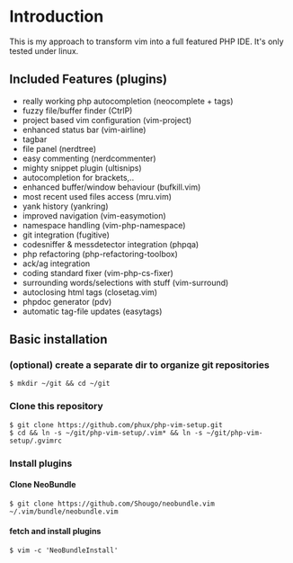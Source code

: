 # Introduction
This is my approach to transform vim into a full featured PHP IDE. It's only tested under linux.

## Included Features (plugins)

* really working php autocompletion (neocomplete + tags)
* fuzzy file/buffer finder (CtrlP)
* project based vim configuration (vim-project)
* enhanced status bar (vim-airline)
* tagbar
* file panel (nerdtree)
* easy commenting (nerdcommenter)
* mighty snippet plugin (ultisnips)
* autocompletion for brackets,..
* enhanced buffer/window behaviour (bufkill.vim)
* most recent used files access (mru.vim)
* yank history (yankring)
* improved navigation (vim-easymotion)
* namespace handling (vim-php-namespace)
* git integration (fugitive)
* codesniffer & messdetector integration (phpqa)
* php refactoring (php-refactoring-toolbox)
* ack/ag integration
* coding standard fixer (vim-php-cs-fixer)
* surrounding words/selections with stuff (vim-surround)
* autoclosing html tags (closetag.vim)
* phpdoc generator (pdv)
* automatic tag-file updates (easytags)


## Basic installation

### (optional) create a separate dir to organize git repositories

```
$ mkdir ~/git && cd ~/git
```

### Clone this repository
```
$ git clone https://github.com/phux/php-vim-setup.git
$ cd && ln -s ~/git/php-vim-setup/.vim* && ln -s ~/git/php-vim-setup/.gvimrc
```

### Install plugins
#### Clone NeoBundle
```
$ git clone https://github.com/Shougo/neobundle.vim ~/.vim/bundle/neobundle.vim
```
#### fetch and install plugins

```
$ vim -c 'NeoBundleInstall'
```

